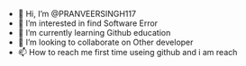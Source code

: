 - 👋 Hi, I’m @PRANVEERSINGH117
- 👀 I’m interested in find Software Error 
- 🌱 I’m currently learning Github education
- 💞️ I’m looking to collaborate on Other developer 
- 📫 How to reach me first time useing github and i am reach

<!---
PRANVEERSINGH117/PRANVEERSINGH117 is a ✨ special ✨ repository because its `README.md` (this file) appears on your GitHub profile.
You can click the Preview link to take a look at your changes.
--->
